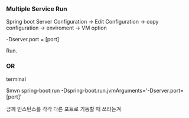 ### Multiple Service Run

Spring boot Server Configuration -> Edit Configuration -> copy configuration -> enviroment -> VM option

-Dserver.port = [port]

Run.

### OR

terminal 

$mvn spring-boot:run -Dspring-boot.run.jvmArguments='-Dserver.port=[port]'

긍께 인스턴스를 각각 다른 포트로 기동할 때 쓰라는겨